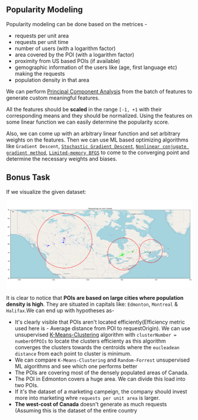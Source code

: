 ## Popularity Modeling

Popularity modeling can be done based on the metrices - 
  * requests per unit area
  * requests per unit time
  * number of users (with a logarithm factor)
  * area covered by the POI (with a logarithm factor)
  * proximity from US based POIs (if available)
  * gemographic information of the users like (age, first language etc) making the requests
  * population density in that area
  
We can perform [Principal Component Analysis](https://en.wikipedia.org/wiki/Principal_component_analysis) from the batch of features to generate custom meaningful features.

All the features should be **scaled** in the range `[-1, +1` with their corresponding means and they should be normalized. Using the features on some linear function we can easily determine the popularity score. 

Also, we can come up with an arbitrary linear function and set arbitrary weights on the features. Then we can use ML based optimizing algorithms like `Gradient Descent`, [`Stochastic Gradient Descent`](https://en.wikipedia.org/wiki/Stochastic_gradient_descent), [`Nonlinear conjugate gradient method`](https://en.wikipedia.org/wiki/Nonlinear_conjugate_gradient_method), [`Limited-memory BFGS`](https://en.wikipedia.org/wiki/Limited-memory_BFGS) to come to the converging point and determine the necessary weights and biases.


## Bonus Task

If we visualize the given dataset:

![alt text](https://github.com/safayet08/eqWorks-internship-assignment/blob/main/Results/Analysis/POIDistribution.png)

It is clear to notice that **POIs are based on large cities where population density is high**. They are situated in capitals like: `Edmonton`, `Montreal` & `Halifax`.We can end up with hypotheses as-
  * It's clearly visible that POIs aren't located efficiently(Efficiency metric used here is - Average distance from POI to requestOrigin). We can use unsupervised  [K-Means-Clustering](https://en.wikipedia.org/wiki/K-means_clustering) algorithm with `clusterNumber = numberOfPOIs` to locate the clusters efficienty as this algorithm converges the clusters towards the centroids where the `eucleadean distance` from each point to cluster is minimum.
  * We can compare `K-Means-Clustering` and `Random-Forrest` unsupervised ML algorithms and see which one performs better
  * The POIs are covering most of the densely populated areas of Canada.
  * The POI in Edmonton covers a huge area. We can divide this load into two POIs.
  * If it's the dataset of a marketing campeign, the company should invest more into marketing whre `requests per unit area` is larger.
  * **The west-cost of Canada** doesn't generate as much requests (Assuming this is the dataset of the entire country
  
